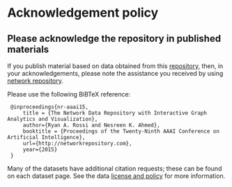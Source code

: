 # Acknowledgement policy

## Please acknowledge the repository in published materials

If you publish material based on data obtained from this [repository](http://networkrepository.com/), then, in your acknowledgements, please note the assistance you 
received by using [network repository](http://networkrepository.com/).

Please use the following BiBTeX reference:
 ``` 
  @inproceedings{nr-aaai15,
      title = {The Network Data Repository with Interactive Graph Analytics and Visualization},
      author={Ryan A. Rossi and Nesreen K. Ahmed},
      booktitle = {Proceedings of the Twenty-Ninth AAAI Conference on Artificial Intelligence},
      url={http://networkrepository.com},
      year={2015}
  }
```

Many of the datasets have additional citation requests; these can be found on each dataset page. See the data [license and policy](http://networkrepository.com/policy.php) 
for more information.

